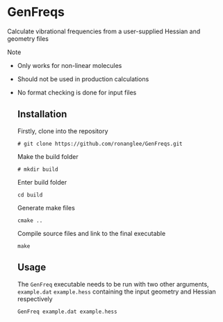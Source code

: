 # GenFreqs
Calculate vibrational frequencies from a user-supplied Hessian and geometry files

Note  
- Only works for non-linear molecules
- Should not be used in production calculations
- No format checking is done for input files

  ## Installation
  Firstly, clone into the repository  

  `# git clone https://github.com/ronanglee/GenFreqs.git`

  Make the build folder  

  `# mkdir build`

  Enter build folder  

  `cd build`

  Generate make files

  `cmake ..`

  Compile source files and link to the final executable

  `make`

  ## Usage

  The `GenFreq` executable needs to be run with two other arguments, `example.dat` `example.hess` containing
  the input geometry and Hessian respectively  

  `GenFreq example.dat example.hess`
  

  
